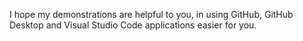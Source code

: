 I hope my demonstrations are helpful to you, in using GitHub, GitHub Desktop and Visual Studio Code applications easier for you.
